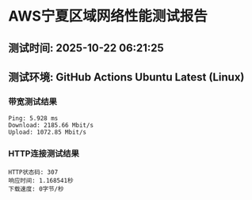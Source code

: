 # AWS宁夏区域网络性能测试报告
## 测试时间: 2025-10-22 06:21:25
## 测试环境: GitHub Actions Ubuntu Latest (Linux)

### 带宽测试结果
```
Ping: 5.928 ms
Download: 2185.66 Mbit/s
Upload: 1072.85 Mbit/s
```

### HTTP连接测试结果
```
HTTP状态码: 307
响应时间: 1.168541秒
下载速度: 0字节/秒
```

